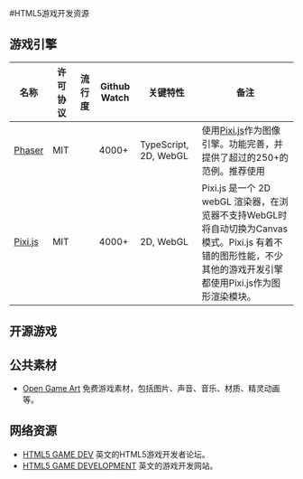 #HTML5游戏开发资源

## 游戏引擎
名称 | 许可协议 | 流行度 | Github Watch | 关键特性 | 备注
--- | ------- | ----- | ------------ | ------ | -----
[Phaser](http://http://phaser.io/) | MIT |  | 4000+ | TypeScript, 2D, WebGL | 使用[Pixi.js](https://github.com/GoodBoyDigital/pixi.js/)作为图像引擎。功能完善，并提供了超过的250+的范例。推荐使用
[Pixi.js](https://github.com/GoodBoyDigital/pixi.js/) | MIT | | 4000+ | 2D, WebGL | Pixi.js 是一个 2D webGL 渲染器，在浏览器不支持WebGL时将自动切换为Canvas模式。Pixi.js 有着不错的图形性能，不少其他的游戏开发引擎都使用Pixi.js作为图形渲染模块。
## 开源游戏

## 公共素材
- [Open Game Art](http://opengameart.org/) 免费游戏素材，包括图片、声音、音乐、材质、精灵动画等。

## 网络资源
- [HTML5 GAME DEV](http://www.html5gamedevs.com/)  英文的HTML5游戏开发者论坛。
- [HTML5 GAME DEVELOPMENT](http://www.html5gamedevelopment.com/) 英文的游戏开发网站。